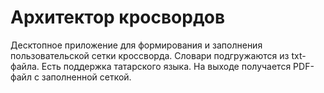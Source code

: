 # Архитектор кросвордов 

Десктопное приложение для формирования и заполнения пользовательской сетки кроссворда. Словари подгружаются из txt-файла. Есть поддержка татарского языка. На выходе получается PDF-файл с заполненной сеткой.
